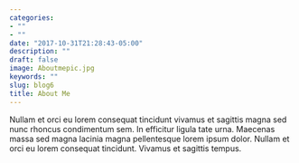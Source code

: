 ```yaml
---
categories:
- ""
- ""
date: "2017-10-31T21:28:43-05:00"
description: ""
draft: false
image: Aboutmepic.jpg
keywords: ""
slug: blog6
title: About Me 
---
```


Nullam et orci eu lorem consequat tincidunt vivamus et sagittis magna sed nunc rhoncus condimentum sem. In efficitur ligula tate urna. Maecenas massa sed magna lacinia magna pellentesque lorem ipsum dolor. Nullam et orci eu lorem consequat tincidunt. Vivamus et sagittis tempus.